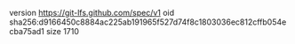 version https://git-lfs.github.com/spec/v1
oid sha256:d9166450c8884ac225ab191965f527d74f8c1803036ec812cffb054ecba75ad1
size 1710
